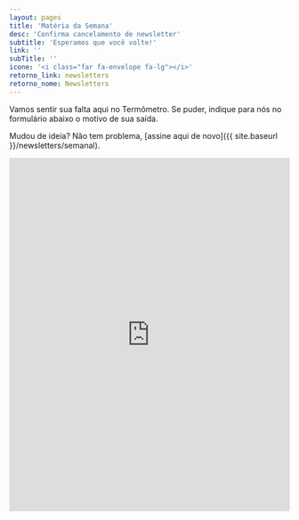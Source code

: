 ```yaml
---
layout: pages
title: 'Matéria da Semana'
desc: 'Confirma cancelamento de newsletter'
subtitle: 'Esperamos que você volte!'
link: ''
subTitle: ''
icone: '<i class="far fa-envelope fa-lg"></i>'
retorno_link: newsletters
retorno_nome: Newsletters
---
```


<style>
#newsletter_page{
  margin: 0 auto;
}
#newsletter_page label{
  font-size: 1em;
}

img{
  margin: 0 auto;
  text-align: center;
  display: block;
  max-width: 100%;
}

.feed-item-title{
    font-weight: 400;
}

</style>

Vamos sentir sua falta aqui no Termômetro. Se puder, indique para nós no formulário abaixo o motivo de sua saída.

Mudou de ideia? Não tem problema, [assine aqui de novo]({{ site.baseurl }}/newsletters/semanal).

<iframe src="https://docs.google.com/forms/d/e/1FAIpQLSfJbmNDIhvCedmEj8g6hrBQd00Mse7w08pT8qYTik-aIO-Z7Q/viewform?embedded=true" width="100%" height="635" frameborder="0" marginheight="0" marginwidth="0">Loading…</iframe>
